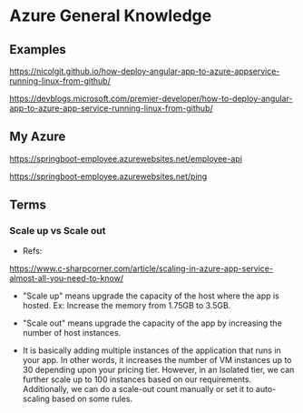 
# Azure General Knowledge

## Examples

https://nicolgit.github.io/how-deploy-angular-app-to-azure-appservice-running-linux-from-github/

https://devblogs.microsoft.com/premier-developer/how-to-deploy-angular-app-to-azure-app-service-running-linux-from-github/

## My Azure

https://springboot-employee.azurewebsites.net/employee-api

https://springboot-employee.azurewebsites.net/ping

## Terms

### Scale up vs Scale out

- Refs:

https://www.c-sharpcorner.com/article/scaling-in-azure-app-service-almost-all-you-need-to-know/

- "Scale up" means upgrade the capacity of the host where the app is hosted. Ex: Increase the memory from 1.75GB to 3.5GB.

- "Scale out" means upgrade the capacity of the app by increasing the number of host instances.

- It is basically adding multiple instances of the application that runs in your app. In other words, it increases the number of VM instances up to 30 depending upon your pricing tier. However, in an Isolated tier, we can further scale up to 100 instances based on our requirements. Additionally, we can do a scale-out count manually or set it to auto-scaling based on some rules.

